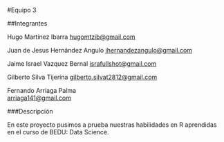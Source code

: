 #Equipo 3

##Integrantes

Hugo Martínez Ibarra
hugomtzib@gmail.com

Juan de Jesus Hernández Angulo 
jhernandezangulo@gmail.com

Jaime Israel Vazquez Bernal
israfullshot@gmail.com

Gilberto Silva Tijerina
gilberto.silvat2812@gmail.com

Fernando Arriaga Palma    
arriaga141@gmail.com

###Descripción

En este proyecto pusimos a prueba nuestras habilidades en R aprendidas en el curso de BEDU: Data Science. 


